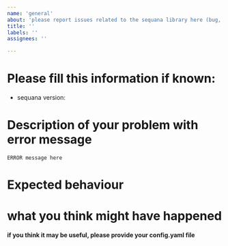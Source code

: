 ```yaml
---
name: 'general'
about: 'please report issues related to the sequana library here (bug, requests,etc).'
title: ''
labels: ''
assignees: ''

---
```


# Please fill this information if known:

- sequana version: 

# Description of your problem with error message 

```
ERROR message here
```

# Expected behaviour

# what you think might have happened

**if you think it may be useful, please provide your config.yaml file**
